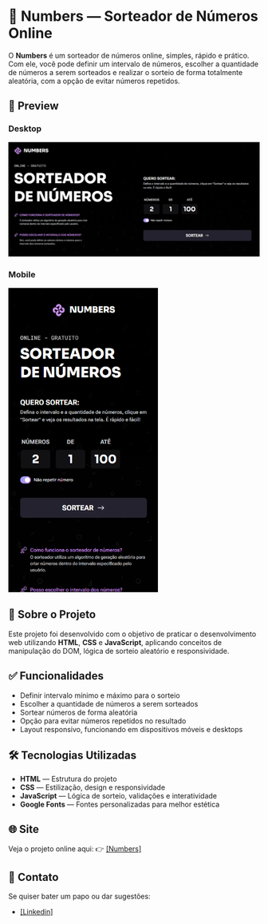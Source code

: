 # 🎲 Numbers — Sorteador de Números Online  

O **Numbers** é um sorteador de números online, simples, rápido e prático. Com ele, você pode definir um intervalo de números, escolher a quantidade de números a serem sorteados e realizar o sorteio de forma totalmente aleatória, com a opção de evitar números repetidos.  

## 📸 Preview  
### Desktop  
<img src="/assets/image-1.png" width="700px" height="auto">  

### Mobile  
<img src="/assets/image-2.png" width="300px" height="auto">  

## 🚀 Sobre o Projeto  
Este projeto foi desenvolvido com o objetivo de praticar o desenvolvimento web utilizando **HTML**, **CSS** e **JavaScript**, aplicando conceitos de manipulação do DOM, lógica de sorteio aleatório e responsividade.  

## ✅ Funcionalidades  
- Definir intervalo mínimo e máximo para o sorteio  
- Escolher a quantidade de números a serem sorteados  
- Sortear números de forma aleatória  
- Opção para evitar números repetidos no resultado  
- Layout responsivo, funcionando em dispositivos móveis e desktops  

## 🛠 Tecnologias Utilizadas  
- **HTML** — Estrutura do projeto  
- **CSS** — Estilização, design e responsividade  
- **JavaScript** — Lógica de sorteio, validações e interatividade  
- **Google Fonts** — Fontes personalizadas para melhor estética
  
## 🌐 Site
Veja o projeto online aqui:
👉 [[Numbers]](https://imthigas.github.io/numbers-randomizer/)

## 📩 Contato
Se quiser bater um papo ou dar sugestões:
- [[Linkedin]](www.linkedin.com/in/thiago-carvalho-999819232)
